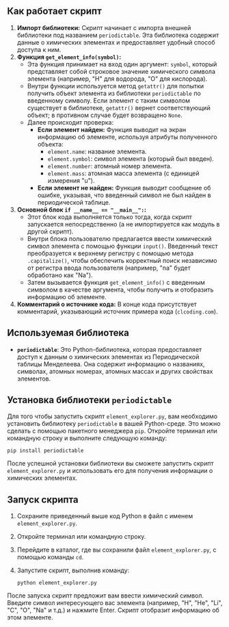 ## Как работает скрипт

1.  **Импорт библиотеки:** Скрипт начинает с импорта внешней библиотеки под названием `periodictable`. Эта библиотека содержит данные о химических элементах и предоставляет удобный способ доступа к ним.
2.  **Функция `get_element_info(symbol)`:**
    *   Эта функция принимает на вход один аргумент: `symbol`, который представляет собой строковое значение химического символа элемента (например, "H" для водорода, "O" для кислорода).
    *   Внутри функции используется метод `getattr()` для попытки получить объект элемента из библиотеки `periodictable` по введенному символу. Если элемент с таким символом существует в библиотеке, `getattr()` вернет соответствующий объект; в противном случае будет возвращено `None`.
    *   Далее происходит проверка:
        *   **Если элемент найден:** Функция выводит на экран информацию об элементе, используя атрибуты полученного объекта:
            *   `element.name`: название элемента.
            *   `element.symbol`: символ элемента (который был введен).
            *   `element.number`: атомный номер элемента.
            *   `element.mass`: атомная масса элемента (с единицей измерения "u").
        *   **Если элемент не найден:** Функция выводит сообщение об ошибке, указывая, что введенный символ не был найден в периодической таблице.
3.  **Основной блок `if __name__ == "__main__":`:**
    *   Этот блок кода выполняется только тогда, когда скрипт запускается непосредственно (а не импортируется как модуль в другой скрипт).
    *   Внутри блока пользователю предлагается ввести химический символ элемента с помощью функции `input()`. Введенный текст преобразуется к верхнему регистру с помощью метода `.capitalize()`, чтобы обеспечить корректный поиск независимо от регистра ввода пользователя (например, "na" будет обработано как "Na").
    *   Затем вызывается функция `get_element_info()` с введенным символом в качестве аргумента, чтобы получить и отобразить информацию об элементе.
4.  **Комментарий о источнике кода:** В конце кода присутствует комментарий, указывающий источник примера кода (`clcoding.com`).

## Используемая библиотека

*   **`periodictable`**: Это Python-библиотека, которая предоставляет доступ к данным о химических элементах из Периодической таблицы Менделеева. Она содержит информацию о названиях, символах, атомных номерах, атомных массах и других свойствах элементов.

## Установка библиотеки `periodictable`

Для того чтобы запустить скрипт `element_explorer.py`, вам необходимо установить библиотеку `periodictable` в вашей Python-среде. Это можно сделать с помощью пакетного менеджера `pip`. Откройте терминал или командную строку и выполните следующую команду:

`pip install periodictable`

После успешной установки библиотеки вы сможете запустить скрипт `element_explorer.py` и использовать его для получения информации о химических элементах.

## Запуск скрипта

1.  Сохраните приведенный выше код Python в файл с именем `element_explorer.py`.
2.  Откройте терминал или командную строку.
3.  Перейдите в каталог, где вы сохранили файл `element_explorer.py`, с помощью команды `cd`.
4.  Запустите скрипт, выполнив команду:

    `python element_explorer.py`

После запуска скрипт предложит вам ввести химический символ. Введите символ интересующего вас элемента (например, "H", "He", "Li", "C", "O", "Na" и т.д.) и нажмите Enter. Скрипт отобразит информацию об этом элементе.